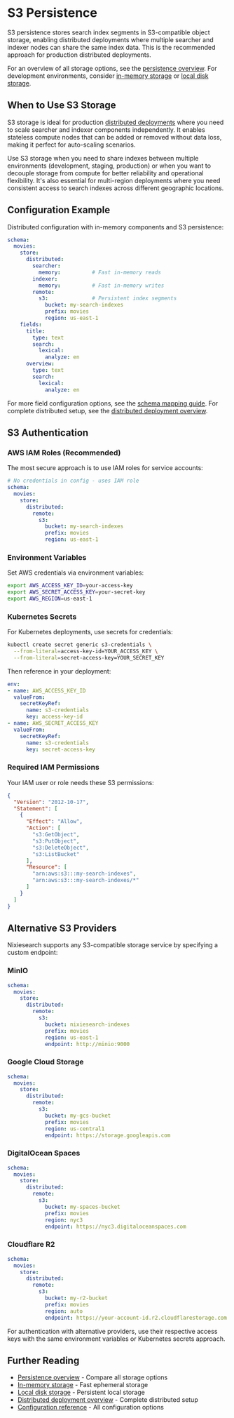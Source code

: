 # S3 Persistence

S3 persistence stores search index segments in S3-compatible object storage, enabling distributed deployments where multiple searcher and indexer nodes can share the same index data. This is the recommended approach for production distributed deployments.

For an overview of all storage options, see the [persistence overview](index.md). For development environments, consider [in-memory storage](inmem.md) or [local disk storage](local.md).

## When to Use S3 Storage

S3 storage is ideal for production [distributed deployments](../overview.md) where you need to scale searcher and indexer components independently. It enables stateless compute nodes that can be added or removed without data loss, making it perfect for auto-scaling scenarios.

Use S3 storage when you need to share indexes between multiple environments (development, staging, production) or when you want to decouple storage from compute for better reliability and operational flexibility. It's also essential for multi-region deployments where you need consistent access to search indexes across different geographic locations.

## Configuration Example

Distributed configuration with in-memory components and S3 persistence:

```yaml
schema:
  movies:
    store:
      distributed:
        searcher:
          memory:          # Fast in-memory reads
        indexer:
          memory:          # Fast in-memory writes
        remote:
          s3:              # Persistent index segments
            bucket: my-search-indexes
            prefix: movies
            region: us-east-1
    fields:
      title:
        type: text
        search:
          lexical:
            analyze: en
      overview:
        type: text
        search:
          lexical:
            analyze: en
```

For more field configuration options, see the [schema mapping guide](../../../features/indexing/mapping.md). For complete distributed setup, see the [distributed deployment overview](../overview.md).

## S3 Authentication

### AWS IAM Roles (Recommended)

The most secure approach is to use IAM roles for service accounts:

```yaml
# No credentials in config - uses IAM role
schema:
  movies:
    store:
      distributed:
        remote:
          s3:
            bucket: my-search-indexes
            prefix: movies
            region: us-east-1
```

### Environment Variables

Set AWS credentials via environment variables:

```bash
export AWS_ACCESS_KEY_ID=your-access-key
export AWS_SECRET_ACCESS_KEY=your-secret-key
export AWS_REGION=us-east-1
```

### Kubernetes Secrets

For Kubernetes deployments, use secrets for credentials:

```bash
kubectl create secret generic s3-credentials \
  --from-literal=access-key-id=YOUR_ACCESS_KEY \
  --from-literal=secret-access-key=YOUR_SECRET_KEY
```

Then reference in your deployment:

```yaml
env:
- name: AWS_ACCESS_KEY_ID
  valueFrom:
    secretKeyRef:
      name: s3-credentials
      key: access-key-id
- name: AWS_SECRET_ACCESS_KEY
  valueFrom:
    secretKeyRef:
      name: s3-credentials
      key: secret-access-key
```

### Required IAM Permissions

Your IAM user or role needs these S3 permissions:

```json
{
  "Version": "2012-10-17",
  "Statement": [
    {
      "Effect": "Allow",
      "Action": [
        "s3:GetObject",
        "s3:PutObject",
        "s3:DeleteObject",
        "s3:ListBucket"
      ],
      "Resource": [
        "arn:aws:s3:::my-search-indexes",
        "arn:aws:s3:::my-search-indexes/*"
      ]
    }
  ]
}
```

## Alternative S3 Providers

Nixiesearch supports any S3-compatible storage service by specifying a custom endpoint:

### MinIO

```yaml
schema:
  movies:
    store:
      distributed:
        remote:
          s3:
            bucket: nixiesearch-indexes
            prefix: movies
            region: us-east-1
            endpoint: http://minio:9000
```

### Google Cloud Storage

```yaml
schema:
  movies:
    store:
      distributed:
        remote:
          s3:
            bucket: my-gcs-bucket
            prefix: movies
            region: us-central1
            endpoint: https://storage.googleapis.com
```

### DigitalOcean Spaces

```yaml
schema:
  movies:
    store:
      distributed:
        remote:
          s3:
            bucket: my-spaces-bucket
            prefix: movies
            region: nyc3
            endpoint: https://nyc3.digitaloceanspaces.com
```

### Cloudflare R2

```yaml
schema:
  movies:
    store:
      distributed:
        remote:
          s3:
            bucket: my-r2-bucket
            prefix: movies
            region: auto
            endpoint: https://your-account-id.r2.cloudflarestorage.com
```

For authentication with alternative providers, use their respective access keys with the same environment variables or Kubernetes secrets approach.

## Further Reading

- [Persistence overview](index.md) - Compare all storage options
- [In-memory storage](inmem.md) - Fast ephemeral storage
- [Local disk storage](local.md) - Persistent local storage
- [Distributed deployment overview](../overview.md) - Complete distributed setup
- [Configuration reference](../../../reference/config.md) - All configuration options